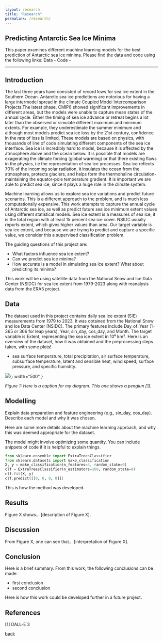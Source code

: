 ```yaml
---
layout: research
title: "Research"
permalink: /research/
---
```



## Predicting Antarctic Sea Ice Minima

This paper examines different machine learning models for the best prediction of Antarctic sea ice minima. Please find the data and code using the following links: 
Data -
Code -
***

## Introduction 

The last three years have consisted of record lows for sea ice extent in the Southern Ocean. Antarctic sea ice predictions are notorious for having a large intermodel spread in the climate Coupled Model Intercomparison Projects.The latest phase, CMIP6 showed significant improvements in different areas, but the models were unable to capture mean states of the annual cycle. Either the timing of sea ice advance or retreat begins a lot later than the observed or simulate different maximum and minimum extents. For example, they underestimate the summer minimum and although most models predict sea ice loss by the 21st century, confidence in the rate of loss is limited. These models are based on physics, with thousands of line of code simulating different components of the sea ice interface. Sea ice is incredibly hard to model, because it is affected by the atmosphere above and the ocean below. It is possible that models are exagerating the climate forcing (global warming) or that there existing flaws in the physics, i.e the representation of sea ice processes. Sea ice reflects 70% of the incoming solar radiation, it insulates the ocean from the atmosphere, protects glaciers, and helps form the thermohaline circulation- maintaining the equator-pole temperature gradient. It is important we are able to predict sea ice, since it plays a huge role in the climate system. 

Machine learning allows us to explore sea ice variations and predict future scenarios. This is a different approach to the problem, and is much less computationally expensive. This work attempts to capture the annual cycle of Antarctic sea ice, as well as predict future sea ice minimum extent values using different statistical models. Sea ice extent is a measures of sea ice, it is the total region with at least 15 percent sea ice cover. NSIDC usually reports extent, which gives higher values than area.
Our target variable is sea ice extent, and because we are trying to predict and capture a specific value, we consider this a supervised classification problem. 

The guiding questions of this project are: 
 - What factors influence sea ice extent?
 - Can we predict sea ice minima?
 - How accurate is a model in simulating sea ice extent? What about predicting its minima? 
 
This work will be using satellite data from the National Snow and Ice Data Center (NSIDC) for sea ice extent from 1979-2023 along with reanalysis data from the ERA5 project. 

## Data
The dataset used in this project contains daily sea ice extent (SIE) measurements from 1979 to 2023. It was obtained from the National Snow and Ice Data Center (NSIDC). The primary features include Day_of_Year (1–365 or 366 for leap years), Year, sin_day, cos_day, and Month. The target variable is Extent, representing the sea ice extent in 10⁶ km².
Here is an overview of the dataset, how it was obtained and the preprocessing steps taken, with some plots!
- sea surface temperature, total precipitation, air surface temperature, subsurface temperature, latent and sensible heat, wind speed, surface pressure, and specific humidity. 

![](assets/IMG/datapenguin.png){: width="500" }

*Figure 1: Here is a caption for my diagram. This one shows a pengiun [1].*

## Modelling
Explain data preparation and feature engineering (e.g., sin_day, cos_day).
Describe each model and why it was chosen.

Here are some more details about the machine learning approach, and why this was deemed appropriate for the dataset. 

The model might involve optimizing some quantity. You can include snippets of code if it is helpful to explain things.

```python
from sklearn.ensemble import ExtraTreesClassifier
from sklearn.datasets import make_classification
X, y = make_classification(n_features=4, random_state=0)
clf = ExtraTreesClassifier(n_estimators=100, random_state=0)
clf.fit(X, y)
clf.predict([[0, 0, 0, 0]])
```

This is how the method was developed.

## Results

Figure X shows... [description of Figure X].

## Discussion

From Figure X, one can see that... [interpretation of Figure X].

## Conclusion

Here is a brief summary. From this work, the following conclusions can be made:
* first conclusion
* second conclusion

Here is how this work could be developed further in a future project.

## References
[1] DALL-E 3

[back](./)

